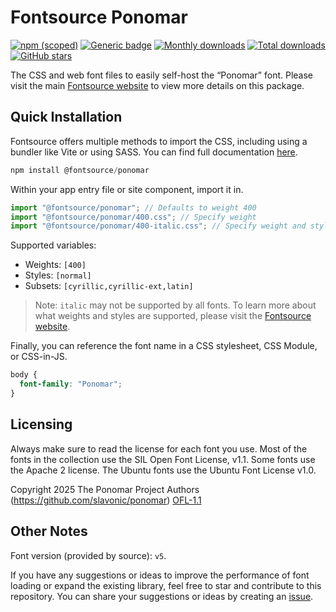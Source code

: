 # Fontsource Ponomar

[![npm (scoped)](https://img.shields.io/npm/v/@fontsource/ponomar?color=brightgreen)](https://www.npmjs.com/package/@fontsource/ponomar) [![Generic badge](https://img.shields.io/badge/fontsource-passing-brightgreen)](https://github.com/fontsource/fontsource) [![Monthly downloads](https://badgen.net/npm/dm/@fontsource/ponomar)](https://github.com/fontsource/fontsource) [![Total downloads](https://badgen.net/npm/dt/@fontsource/ponomar)](https://github.com/fontsource/fontsource) [![GitHub stars](https://img.shields.io/github/stars/fontsource/fontsource.svg?style=social&label=Star)](https://github.com/fontsource/fontsource/stargazers)

The CSS and web font files to easily self-host the “Ponomar” font. Please visit the main [Fontsource website](https://fontsource.org/fonts/ponomar) to view more details on this package.

## Quick Installation

Fontsource offers multiple methods to import the CSS, including using a bundler like Vite or using SASS. You can find full documentation [here](https://fontsource.org/docs/getting-started/introduction).

```javascript
npm install @fontsource/ponomar
```

Within your app entry file or site component, import it in.

```javascript
import "@fontsource/ponomar"; // Defaults to weight 400
import "@fontsource/ponomar/400.css"; // Specify weight
import "@fontsource/ponomar/400-italic.css"; // Specify weight and style
```

Supported variables:
- Weights: `[400]`
- Styles: `[normal]`
- Subsets: `[cyrillic,cyrillic-ext,latin]`

> Note: `italic` may not be supported by all fonts. To learn more about what weights and styles are supported, please visit the [Fontsource website](https://fontsource.org/fonts/ponomar).

Finally, you can reference the font name in a CSS stylesheet, CSS Module, or CSS-in-JS.

```css
body {
  font-family: "Ponomar";
}
```

## Licensing
Always make sure to read the license for each font you use. Most of the fonts in the collection use the SIL Open Font License, v1.1. Some fonts use the Apache 2 license. The Ubuntu fonts use the Ubuntu Font License v1.0.

Copyright 2025 The Ponomar Project Authors (https://github.com/slavonic/ponomar)
[OFL-1.1](https://openfontlicense.org)

## Other Notes
Font version (provided by source): `v5`.

If you have any suggestions or ideas to improve the performance of font loading or expand the existing library, feel free to star and contribute to this repository. You can share your suggestions or ideas by creating an [issue](https://github.com/fontsource/fontsource/issues).